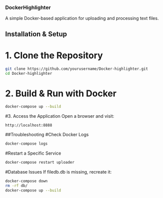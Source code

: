 ### DockerHighlighter
A simple Docker-based application for uploading and processing text files.

## Installation & Setup
# 1. Clone the Repository
```bash
git clone https://github.com/yourusername/Docker-highlighter.git
cd Docker-highlighter
``` 

# 2. Build & Run with Docker
```bash
docker-compose up --build
```

#3. Access the Application
Open a browser and visit:
```arduino
http://localhost:8888
```

##Troubleshooting
#Check Docker Logs
```bash
docker-compose logs
```

#Restart a Specific Service
```bash
docker-compose restart uploader
```

#Database Issues
If filedb.db is missing, recreate it:
```bash
docker-compose down
rm -rf db/
docker-compose up --build
```



